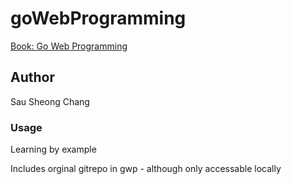 # goWebProgramming

[Book: Go Web Programming](https://www.manning.com/books/go-web-programming)

## Author

Sau Sheong Chang

### Usage

Learning by example

Includes orginal gitrepo in gwp - although only accessable locally
